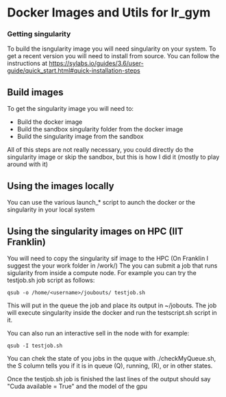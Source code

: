 # Docker Images and Utils for lr_gym

### Getting singularity
To build the isngularity image you will need singularity on your system.
To get a recent version you will need to install from source. You can follow the instructions at https://sylabs.io/guides/3.6/user-guide/quick_start.html#quick-installation-steps

## Build images
To get the singularity image you will need to:
 * Build the docker image
 * Build the sandbox singularity folder from the docker image
 * Build the singularity image from the sandbox

All of this steps are not really necessary, you could directly do the singularity image or skip the sandbox, but this is how I did it (mostly to play around with it)


## Using the images locally
You can use the various launch_* script to aunch the docker or the singularity in your local system

## Using the singularity images on HPC (IIT Franklin)
You will need to copy the singularity sif image to the HPC (On Franklin I suggest the your work folder in /work/<username>)
The you can submit a job that runs sigularity from inside a compute node.
For example you can try the testjob.sh job script as follows:

```
qsub -o /home/<username>/joubouts/ testjob.sh
```

This will put in the queue the job and place its output in ~/jobouts.
The job will execute singularity inside the docker and run the testscript.sh script in it.

You can also run an interactive sell in the node with for example:

```
qsub -I testjob.sh
```

You can chek the state of you jobs in the quque with ./checkMyQueue.sh, the S column tells you if it is in queue (Q), running, (R), or in other states.

Once the testjob.sh job is finished the last lines of the output should say "Cuda available = True" and the model of the gpu
